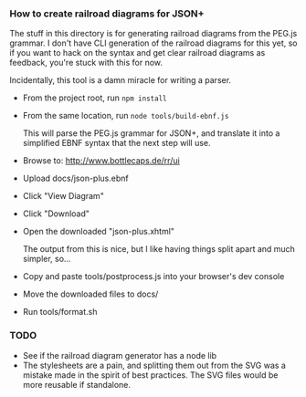 ### How to create railroad diagrams for JSON+

The stuff in this directory is for generating railroad diagrams from the PEG.js
grammar.  I don't have CLI generation of the railroad diagrams for this yet, so 
if you want to hack on the syntax and get clear railroad diagrams as feedback, 
you're stuck with this for now.

Incidentally, this tool is a damn miracle for writing a parser.


* From the project root, run `npm install`
* From the same location, run `node tools/build-ebnf.js`
    
    This will parse the PEG.js grammar for JSON+, and translate it into a 
    simplified EBNF syntax that the next step will use.

* Browse to: http://www.bottlecaps.de/rr/ui
* Upload docs/json-plus.ebnf
* Click "View Diagram"
* Click "Download"
* Open the downloaded "json-plus.xhtml"

    The output from this is nice, but I like having things split apart and much 
    simpler, so...

* Copy and paste tools/postprocess.js into your browser's dev console
* Move the downloaded files to docs/
* Run tools/format.sh

### TODO

* See if the railroad diagram generator has a node lib
* The stylesheets are a pain, and splitting them out from the SVG was a mistake
    made in the spirit of best practices. The SVG files would be more reusable if
    standalone.
